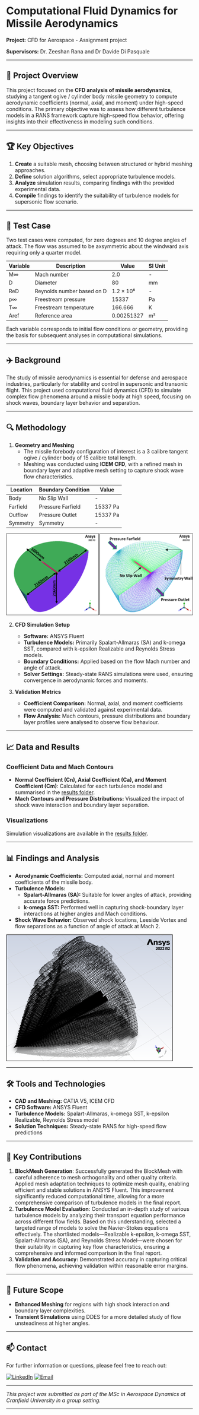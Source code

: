 # Computational Fluid Dynamics for Missile Aerodynamics

**Project:** CFD for Aerospace - Assignment project 

**Supervisors:** Dr. Zeeshan Rana and Dr Davide Di Pasquale 

---

## 📖 Project Overview

This project focused on the **CFD analysis of missile aerodynamics**, studying a tangent ogive / cylinder body missile geometry to compute aerodynamic coefficients (normal, axial, and moment) under high-speed conditions. The primary objective was to assess how different turbulence models in a RANS framework capture high-speed flow behavior, offering insights into their effectiveness in modeling such conditions.

---

## 🏆 Key Objectives

1. **Create** a suitable mesh, choosing between structured or hybrid meshing approaches.
2. **Define** solution algorithms, select appropriate turbulence models.
4. **Analyze** simulation results, comparing findings with the provided experimental data.
5. **Compile** findings to identify the suitability of turbulence models for supersonic flow scenario.
---
## 🧪 Test Case 

Two test cases were computed, for zero degrees and 10 degree angles of attack. The flow was assumed to be axsymmetric about the windward axis requiring only a quarter model. 

<div align="center">
  
| Variable | Description                   | Value         | SI Unit       |
|----------|-------------------------------|---------------|---------------|
| M∞       | Mach number                   | 2.0           | -             |
| D        | Diameter                      | 80            | mm            |
| ReD      | Reynolds number based on D    | 1.2 × 10⁶     | -             |
| p∞       | Freestream pressure           | 15337         | Pa            |
| T∞       | Freestream temperature        | 166.666       | K             |
| Aref     | Reference area                | 0.00251327    | m²            |

</div>

Each variable corresponds to initial flow conditions or geometry, providing the basis for subsequent analyses in computational simulations.

---

## ✈️ Background

The study of missile aerodynamics is essential for defense and aerospace industries, particularly for stability and control in supersonic and transonic flight. This project used computational fluid dynamics (CFD) to simulate complex flow phenomena around a missile body at high speed, focusing on shock waves, boundary layer behavior and separation.

---

## 🔍 Methodology

1. **Geometry and Meshing**  
   - The missile forebody configuration of interest is a 3 calibre tangent ogive / cylinder body of 15 calibre total length. 
   - Meshing was conducted using **ICEM CFD**, with a refined mesh in boundary layer and adaptive mesh setting to capture shock wave flow characteristics.

<div align="center">

|Location | Boundary Condition                   | Value         |
|----------|-------------------------------|---------------|
| Body      | No Slip Wall                   |-          |
| Farfield | Pressure Farfield                     | 15337 Pa          |
| Outflow  | Pressure Outlet    | 15337 Pa    | 
| Symmetry     | Symmetry           | -         |

</div> 

![GeometryMesh](results/GeometryandBlockMesh.png) 

2. **CFD Simulation Setup**  
   - **Software:** ANSYS Fluent
   - **Turbulence Models:** Primarily Spalart-Allmaras (SA) and k-omega SST, compared with k-epsilon Realizable and Reynolds Stress models.
   - **Boundary Conditions:** Applied based on the flow Mach number and angle of attack.
   - **Solver Settings:** Steady-state RANS simulations were used, ensuring convergence in aerodynamic forces and moments.

3. **Validation Metrics**  
   - **Coefficient Comparison:** Normal, axial, and moment coefficients were computed and validated against experimental data.
   - **Flow Analysis:** Mach contours, pressure distributions and boundary layer profiles were analysed to observe flow behaviour.

---
## 📈 Data and Results

### Coefficient Data and Mach Contours

- **Normal Coefficient (Cn), Axial Coefficient (Ca), and Moment Coefficient (Cm)**: Calculated for each turbulence model and summarised in the [results folder](./results).
- **Mach Contours and Pressure Distributions:** Visualized the impact of shock wave interaction and boundary layer separation.

### Visualizations

Simulation visualizations are available in the [results folder](./results).

---


## 📊 Findings and Analysis

- **Aerodynamic Coefficients:** Computed axial, normal and moment coefficients of the missile body.
- **Turbulence Models:**  
   - **Spalart-Allmaras (SA):** Suitable for lower angles of attack, providing accurate force predictions.
   - **k-omega SST:** Performed well in capturing shock-boundary layer interactions at higher angles and Mach conditions.
- **Shock Wave Behavior:** Observed shock locations, Leeside Vortex and flow separations as a function of angle of attack at Mach 2.

![ShockWaveandLeeSideVortex](results/MeshAdaption-ShockWaveAndLeesideVotexArea.png) 

---

## 🛠️ Tools and Technologies

- **CAD and Meshing:** CATIA V5, ICEM CFD
- **CFD Software:** ANSYS Fluent
- **Turbulence Models:** Spalart-Allmaras, k-omega SST, k-epsilon Realizable, Reynolds Stress model
- **Solution Techniques:** Steady-state RANS for high-speed flow predictions

---

## 📌 Key Contributions

1. **BlockMesh Generation**: Successfully generated the BlockMesh with careful adherence to mesh orthogonality and other quality criteria. Applied mesh adaptation techniques to optimize mesh quality, enabling efficient and stable solutions in ANSYS Fluent. This improvement significantly reduced computational time, allowing for a more comprehensive comparison of turbulence models in the final report.
2. **Turbulence Model Evaluation**: Conducted an in-depth study of various turbulence models by analyzing their transport equation performance across different flow fields. Based on this understanding, selected a targeted range of models to solve the Navier-Stokes equations effectively. The shortlisted models—Realizable k-epsilon, k-omega SST, Spalart-Allmaras (SA), and Reynolds Stress Model—were chosen for their suitability in capturing key flow characteristics, ensuring a comprehensive and informed comparison in the final report.
3. **Validation and Accuracy:** Demonstrated accuracy in capturing critical flow phenomena, achieving validation within reasonable error margins.

---


## 📝 Future Scope

- **Enhanced Meshing** for regions with high shock interaction and boundary layer complexities.
- **Transient Simulations** using DDES for a more detailed study of flow unsteadiness at higher angles.

---

## 📫 Contact

For further information or questions, please feel free to reach out:

[![LinkedIn](https://img.shields.io/badge/-LinkedIn-blue?style=flat&logo=linkedin&logoColor=white)](https://www.linkedin.com/in/namita-rajendra-patil/) [![Email](https://img.shields.io/badge/-Gmail-red?style=flat&logo=gmail&logoColor=white)](mailto:namitapatil1995@gmail.com)

---

*This project was submitted as part of the MSc in Aerospace Dynamics at Cranfield University in a group setting.*

---
